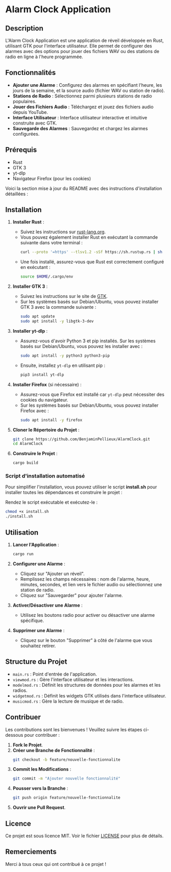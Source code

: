 # Alarm Clock Application

## Description

L'Alarm Clock Application est une application de réveil développée en Rust, utilisant GTK pour l'interface utilisateur. Elle permet de configurer des alarmes avec des options pour jouer des fichiers WAV ou des stations de radio en ligne à l'heure programmée.

## Fonctionnalités

- **Ajouter une Alarme** : Configurez des alarmes en spécifiant l'heure, les jours de la semaine, et la source audio (fichier WAV ou station de radio).
- **Stations de Radio** : Sélectionnez parmi plusieurs stations de radio populaires.
- **Jouer des Fichiers Audio** : Téléchargez et jouez des fichiers audio depuis YouTube.
- **Interface Utilisateur** : Interface utilisateur interactive et intuitive construite avec GTK.
- **Sauvegarde des Alarmes** : Sauvegardez et chargez les alarmes configurées.

## Prérequis

- Rust
- GTK 3
- yt-dlp
- Navigateur Firefox (pour les cookies)

Voici la section mise à jour du README avec des instructions d'installation détaillées :

## Installation

1. **Installer Rust** :
   - Suivez les instructions sur [rust-lang.org](https://www.rust-lang.org/tools/install).
   - Vous pouvez également installer Rust en exécutant la commande suivante dans votre terminal :
     ```sh
     curl --proto '=https' --tlsv1.2 -sSf https://sh.rustup.rs | sh
     ```
   - Une fois installé, assurez-vous que Rust est correctement configuré en exécutant :
     ```sh
     source $HOME/.cargo/env
     ```

2. **Installer GTK 3** :
   - Suivez les instructions sur le site de [GTK](https://www.gtk.org/docs/installations/).
   - Sur les systèmes basés sur Debian/Ubuntu, vous pouvez installer GTK 3 avec la commande suivante :
     ```sh
     sudo apt update
     sudo apt install -y libgtk-3-dev
     ```

3. **Installer yt-dlp** :
   - Assurez-vous d'avoir Python 3 et pip installés. Sur les systèmes basés sur Debian/Ubuntu, vous pouvez les installer avec :
     ```sh
     sudo apt install -y python3 python3-pip
     ```
   - Ensuite, installez `yt-dlp` en utilisant pip :
     ```sh
     pip3 install yt-dlp
     ```

4. **Installer Firefox** (si nécessaire) :
   - Assurez-vous que Firefox est installé car `yt-dlp` peut nécessiter des cookies du navigateur.
   - Sur les systèmes basés sur Debian/Ubuntu, vous pouvez installer Firefox avec :
     ```sh
     sudo apt install -y firefox
     ```

5. **Cloner le Répertoire du Projet** :
   ```sh
   git clone https://github.com/BenjaminPellieux/AlarmClock.git
   cd AlarmClock
   ```

6. **Construire le Projet** :
   ```sh
   cargo build
   ```

### Script d'installation automatisé

Pour simplifier l'installation, vous pouvez utiliser le script **install.sh** pour installer toutes les dépendances et construire le projet :

Rendez le script exécutable et exécutez-le :

```sh
chmod +x install.sh
./install.sh
```


## Utilisation

1. **Lancer l'Application** :
   ```sh
   cargo run
   ```

2. **Configurer une Alarme** :
   - Cliquez sur "Ajouter un réveil".
   - Remplissez les champs nécessaires : nom de l'alarme, heure, minutes, secondes, et lien vers le fichier audio ou sélectionnez une station de radio.
   - Cliquez sur "Sauvegarder" pour ajouter l'alarme.

3. **Activer/Désactiver une Alarme** :
   - Utilisez les boutons radio pour activer ou désactiver une alarme spécifique.

4. **Supprimer une Alarme** :
   - Cliquez sur le bouton "Supprimer" à côté de l'alarme que vous souhaitez retirer.

## Structure du Projet

- `main.rs` : Point d'entrée de l'application.
- `viewmod.rs` : Gère l'interface utilisateur et les interactions.
- `modelmod.rs` : Définit les structures de données pour les alarmes et les radios.
- `widgetmod.rs` : Définit les widgets GTK utilisés dans l'interface utilisateur.
- `musicmod.rs` : Gère la lecture de musique et de radio.

## Contribuer

Les contributions sont les bienvenues ! Veuillez suivre les étapes ci-dessous pour contribuer :

1. **Fork le Projet**.
2. **Créer une Branche de Fonctionnalité** :
   ```sh
   git checkout -b feature/nouvelle-fonctionnalite
   ```
3. **Commit les Modifications** :
   ```sh
   git commit -m "Ajouter nouvelle fonctionnalité"
   ```
4. **Pousser vers la Branche** :
   ```sh
   git push origin feature/nouvelle-fonctionnalite
   ```
5. **Ouvrir une Pull Request**.

## Licence

Ce projet est sous licence MIT. Voir le fichier [LICENSE](LICENSE) pour plus de détails.

## Remerciements

Merci à tous ceux qui ont contribué à ce projet !

